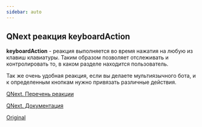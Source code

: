 ```yaml
---
sidebar: auto
---
```


## QNext реакция keyboardAction

**keyboardAction** - реакция выполняется во время нажатия на любую из клавиш клавиатуры. Таким образом позволяет отслеживать и контролировать то, в каком разделе находится пользователь.



Так же очень удобная реакция, если вы делаете мультиязычного бота, и к определенным кнопкам нужно привязать различные действия.



[QNext. Перечень реакции](/docs-test/ph/reactions)

[QNext. Документация](/docs-test/ph)

[Original](https://telegra.ph/QNext-admin-reaction-keyboardAction-11-25)